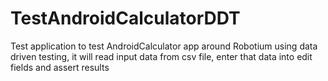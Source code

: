TestAndroidCalculatorDDT
=================
Test application to test AndroidCalculator app around Robotium using data driven testing, it will read input data from csv file, enter that data into edit fields and assert results
